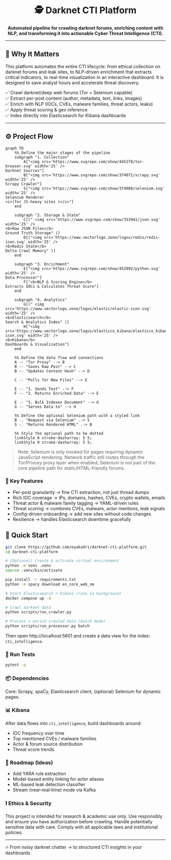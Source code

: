 <div align="center">

# 🕵️ Darknet CTI Platform  

**Automated pipeline for crawling darknet forums, enriching content with NLP, and transforming it into actionable Cyber Threat Intelligence (CTI).** 


</div>

---

## 🚨 Why It Matters 

This platform automates the entire CTI lifecycle: from ethical collection on darknet forums and leak sites, to NLP-driven enrichment that extracts critical indicators, to real-time visualization in an interactive dashboard. It is designed to save analyst hours and accelerate threat discovery.

✅ Crawl darknet/deep web forums (Tor + Selenium capable)  
✅ Extract per-post content (author, metadata, text, links, images)  
✅ Enrich with NLP (IOCs, CVEs, malware families, threat actors, leaks)  
✅ Apply threat scoring & geo inference  
✅ Index directly into Elasticsearch for Kibana dashboards  

---

## ⚙️ Project Flow
```mermaid
graph TD
    %% Define the major stages of the pipeline
    subgraph "1. Collection"
        A["<img src='https://www.svgrepo.com/show/445278/tor-browser.svg' width='25' />  
Darknet Sources"]
        B["<img src='https://www.svgrepo.com/show/374071/scrapy.svg' width='25' />  
Scrapy Crawler"]
        S["<img src='https://www.svgrepo.com/show/374088/selenium.svg' width='25' />  
Selenium Renderer  
<i>(for JS-heavy sites )</i>"]
    end
    
    subgraph "2. Storage & State"
        C[(" <img src='https://www.svgrepo.com/show/353941/json.svg' width='25' />  
<b>Raw JSON Files</b>  
Ground Truth Storage" )]
        D[("<img src='https://www.vectorlogo.zone/logos/redis/redis-icon.svg' width='25' />  
<b>Redis State</b>  
Delta Crawl Memory" )]
    end

    subgraph "3. Enrichment"
        E["<img src='https://www.svgrepo.com/show/452092/python.svg' width='25' />  
Data Processor"]
        F["<b>NLP & Scoring Engine</b>  
Extracts IOCs & Calculates Threat Score"]
    end

    subgraph "4. Analytics"
        G[(" <img src='https://www.vectorlogo.zone/logos/elastic/elastic-icon.svg' width='25' />  
<b>Elasticsearch</b>  
Search & Analytics Index" )]
        H["<img src='https://www.vectorlogo.zone/logos/elasticco_kibana/elasticco_kibana-icon.svg' width='25' />  
<b>Kibana</b>  
Dashboards & Visualization"]
    end

    %% Define the data flow and connections
    A -- "Tor Proxy" --> B
    B -- "Saves Raw Post" --> C
    B -- "Updates Content Hash" --> D
    
    C -- "Polls for New Files" --> E
    
    E -- "1. Sends Text" --> F
    F -- "2. Returns Enriched Data" --> E
    
    E -- "3. Bulk Indexes Document" --> G
    G -- "Serves Data to" --> H

    %% Define the optional Selenium path with a styled link
    B -. "Request via Selenium" .-> S
    S -. "Returns Rendered HTML" .-> B
    
    %% Style the optional path to be dotted
    linkStyle 8 stroke-dasharray: 5 5;
    linkStyle 9 stroke-dasharray: 5 5;

```

> Note: Selenium is only invoked for pages requiring dynamic JavaScript rendering. Network traffic still routes through the Tor/Privoxy proxy layer when enabled; Selenium is not part of the core pipeline path for static/HTML-friendly forums.

### 🔑 Key Features
- Per-post granularity → fine CTI extraction, not just thread dumps
- Rich IOC coverage → IPs, domains, hashes, CVEs, crypto wallets, emails
- Threat actor & malware family tagging → YAML-driven rules
- Threat scoring → combines CVEs, malware, actor mentions, leak signals
- Config-driven onboarding → add new sites without code changes
- Resilience → handles Elasticsearch downtime gracefully

## 🚀 Quick Start
```bash
git clone https://github.com/eyakadri/darknet-cti-platform.git
cd darknet-cti-platform

# (Optional) Create & activate virtual environment
python -m venv .venv
source .venv/bin/activate

pip install -r requirements.txt
python -m spacy download en_core_web_sm

# Start Elasticsearch + Kibana (runs in background)
docker compose up -d

# Crawl darknet data
python scripts/run_crawler.py

# Process + enrich crawled data (batch mode)
python scripts/run_processor.py batch
```
Then open http://localhost:5601 and create a data view for the index: `cti_intelligence`.

### 🧪 Run Tests
```bash
pytest -q
```

### 📦 Dependencies
Core: Scrapy, spaCy, Elasticsearch client, (optional) Selenium for dynamic pages.

### 📊 Kibana
After data flows into `cti_intelligence`, build dashboards around:
- IOC frequency over time
- Top mentioned CVEs / malware families
- Actor & forum source distribution
- Threat score trends

### 🧭 Roadmap (Ideas)
- Add YARA rule extraction
- Model-based entity linking for actor aliases
- ML-based leak detection classifier
- Stream (near‑real‑time) mode via Kafka

### ❗ Ethics & Security
This project is intended for research & academic use only.
Use responsibly and ensure you have authorization before crawling.
Handle potentially sensitive data with care.
Comply with all applicable laws and institutional policies.

---

🔥 From noisy darknet chatter → to structured CTI insights in your dashboards.